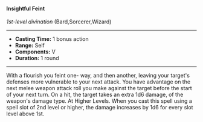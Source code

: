 #### Insightful Feint
*1st-level divination* (Bard,Sorcerer,Wizard)
___
- **Casting Time:** 1 bonus action
- **Range:** Self
- **Components:** V
- **Duration:** 1 round
---
With a flourish you feint one-
way, and then another,
leaving your target's
defenses more
vulnerable to
your next
attack.
You have
advantage on the next melee weapon attack roll you
make against the target before the start of your next
turn. On a hit, the target takes an extra 1d6 damage,
of the weapon's damage type.
At Higher Levels. When you cast this spell using
a spell slot of 2nd level or higher, the damage
increases by 1d6 for every slot level above 1st.
